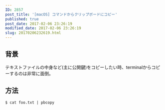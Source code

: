 ```yaml
---
ID: 2857
post_title: '[macOS] コマンドからクリップボードにコピー'
published: true
post_date: 2017-02-06 23:26:19
modified_date: 2017-02-06 23:26:19
slug: 20170206232619.html
---
```

<!--more-->

<h2>背景</h2>

テキストファイルの中身など(主に公開鍵)をコピーしたい時、terminalからコピーするのは非常に面倒。

<h2>方法</h2>

<pre><code class="bash">$ cat foo.txt | pbcopy
</code></pre>